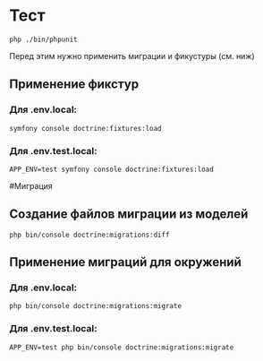 # Тест
    php ./bin/phpunit
Перед этим нужно применить миграции и фикустуры (см. ниж)

## Применение фикстур 
### Для .env.local:
    symfony console doctrine:fixtures:load
### Для .env.test.local:
    APP_ENV=test symfony console doctrine:fixtures:load 

#Миграция

## Создание файлов миграции из моделей
    php bin/console doctrine:migrations:diff
    
## Применение миграций для окружений
### Для .env.local:
    php bin/console doctrine:migrations:migrate
### Для .env.test.local:
    APP_ENV=test php bin/console doctrine:migrations:migrate